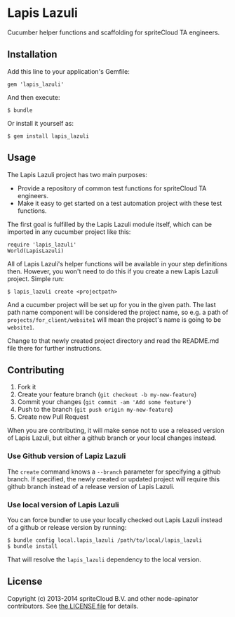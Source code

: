 # Lapis Lazuli

Cucumber helper functions and scaffolding for spriteCloud TA engineers.

## Installation

Add this line to your application's Gemfile:

    gem 'lapis_lazuli'

And then execute:

    $ bundle

Or install it yourself as:

    $ gem install lapis_lazuli

## Usage

The Lapis Lazuli project has two main purposes:

- Provide a repository of common test functions for spriteCloud TA engineers.
- Make it easy to get started on a test automation project with these test
  functions.

The first goal is fulfilled by the Lapis Lazuli module itself, which can be
imported in any cucumber project like this:

    require 'lapis_lazuli'
    World(LapisLazuli)

All of Lapis Lazuli's helper functions will be available in your step definitions
then. However, you won't need to do this if you create a new Lapis Lazuli project.
Simple run:

    $ lapis_lazuli create <projectpath>

And a cucumber project will be set up for you in the given path. The last path
name component will be considered the project name, so e.g. a path of
`projects/for_client/website1` will mean the project's name is going to be
`website1`.

Change to that newly created project directory and read the README.md file there
for further instructions.

## Contributing

1. Fork it
2. Create your feature branch (`git checkout -b my-new-feature`)
3. Commit your changes (`git commit -am 'Add some feature'`)
4. Push to the branch (`git push origin my-new-feature`)
5. Create new Pull Request

When you are contributing, it will make sense not to use a released version of
Lapis Lazuli, but either a github branch or your local changes instead.

### Use Github version of Lapiz Lazuli

The `create` command knows a `--branch` parameter for specifying a github branch.
If specified, the newly created or updated project will require this github
branch instead of a release version of Lapis Lazuli.

### Use local version of Lapis Lazuli

You can force bundler to use your locally checked out Lapis Lazuli instead of
a github or release version by running:

    $ bundle config local.lapis_lazuli /path/to/local/lapis_lazuli
    $ bundle install

That will resolve the `lapis_lazuli` dependency to the local version.

## License
Copyright (c) 2013-2014 spriteCloud B.V. and other node-apinator contributors. See [the LICENSE file](LICENSE) for details.
